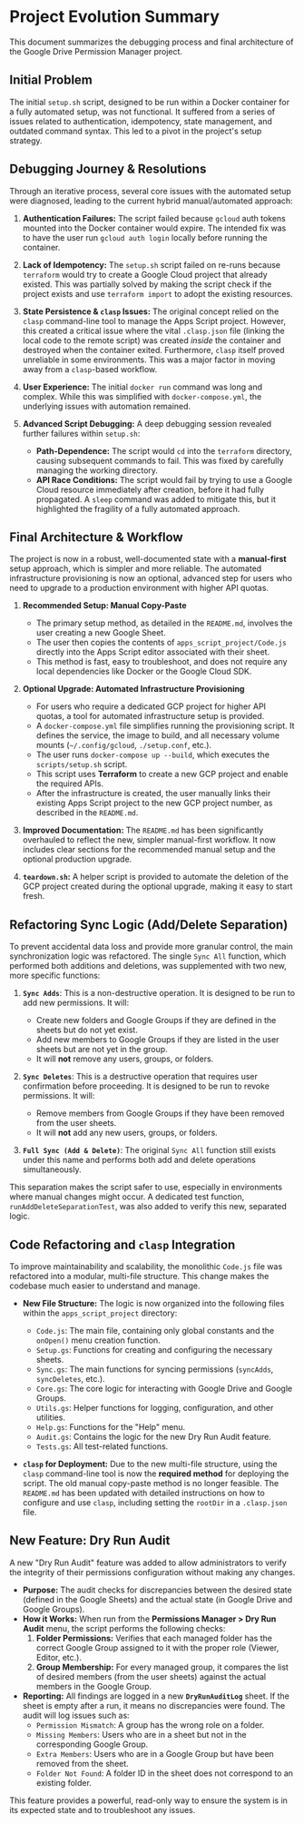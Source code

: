 # Project Evolution Summary

This document summarizes the debugging process and final architecture of the Google Drive Permission Manager project.

## Initial Problem

The initial `setup.sh` script, designed to be run within a Docker container for a fully automated setup, was not functional. It suffered from a series of issues related to authentication, idempotency, state management, and outdated command syntax. This led to a pivot in the project's setup strategy.

## Debugging Journey & Resolutions

Through an iterative process, several core issues with the automated setup were diagnosed, leading to the current hybrid manual/automated approach:

1.  **Authentication Failures:** The script failed because `gcloud` auth tokens mounted into the Docker container would expire. The intended fix was to have the user run `gcloud auth login` locally before running the container.

2.  **Lack of Idempotency:** The `setup.sh` script failed on re-runs because `terraform` would try to create a Google Cloud project that already existed. This was partially solved by making the script check if the project exists and use `terraform import` to adopt the existing resources.

3.  **State Persistence & `clasp` Issues:** The original concept relied on the `clasp` command-line tool to manage the Apps Script project. However, this created a critical issue where the vital `.clasp.json` file (linking the local code to the remote script) was created *inside* the container and destroyed when the container exited. Furthermore, `clasp` itself proved unreliable in some environments. This was a major factor in moving away from a `clasp`-based workflow.

4.  **User Experience:** The initial `docker run` command was long and complex. While this was simplified with `docker-compose.yml`, the underlying issues with automation remained.

5.  **Advanced Script Debugging:** A deep debugging session revealed further failures within `setup.sh`:
    *   **Path-Dependence:** The script would `cd` into the `terraform` directory, causing subsequent commands to fail. This was fixed by carefully managing the working directory.
    *   **API Race Conditions:** The script would fail by trying to use a Google Cloud resource immediately after creation, before it had fully propagated. A `sleep` command was added to mitigate this, but it highlighted the fragility of a fully automated approach.

## Final Architecture & Workflow

The project is now in a robust, well-documented state with a **manual-first** setup approach, which is simpler and more reliable. The automated infrastructure provisioning is now an optional, advanced step for users who need to upgrade to a production environment with higher API quotas.

1.  **Recommended Setup: Manual Copy-Paste**
    *   The primary setup method, as detailed in the `README.md`, involves the user creating a new Google Sheet.
    *   The user then copies the contents of `apps_script_project/Code.js` directly into the Apps Script editor associated with their sheet.
    *   This method is fast, easy to troubleshoot, and does not require any local dependencies like Docker or the Google Cloud SDK.

2.  **Optional Upgrade: Automated Infrastructure Provisioning**
    *   For users who require a dedicated GCP project for higher API quotas, a tool for automated infrastructure setup is provided.
    *   A `docker-compose.yml` file simplifies running the provisioning script. It defines the service, the image to build, and all necessary volume mounts (`~/.config/gcloud`, `./setup.conf`, etc.).
    *   The user runs `docker-compose up --build`, which executes the `scripts/setup.sh` script.
    *   This script uses **Terraform** to create a new GCP project and enable the required APIs.
    *   After the infrastructure is created, the user manually links their existing Apps Script project to the new GCP project number, as described in the `README.md`.

3.  **Improved Documentation:** The `README.md` has been significantly overhauled to reflect the new, simpler manual-first workflow. It now includes clear sections for the recommended manual setup and the optional production upgrade.

4.  **`teardown.sh`:** A helper script is provided to automate the deletion of the GCP project created during the optional upgrade, making it easy to start fresh.

## Refactoring Sync Logic (Add/Delete Separation)

To prevent accidental data loss and provide more granular control, the main synchronization logic was refactored. The single `Sync All` function, which performed both additions and deletions, was supplemented with two new, more specific functions:

1.  **`Sync Adds`**: This is a non-destructive operation. It is designed to be run to add new permissions. It will:
    *   Create new folders and Google Groups if they are defined in the sheets but do not yet exist.
    *   Add new members to Google Groups if they are listed in the user sheets but are not yet in the group.
    *   It will **not** remove any users, groups, or folders.

2.  **`Sync Deletes`**: This is a destructive operation that requires user confirmation before proceeding. It is designed to be run to revoke permissions. It will:
    *   Remove members from Google Groups if they have been removed from the user sheets.
    *   It will **not** add any new users, groups, or folders.

3.  **`Full Sync (Add & Delete)`**: The original `Sync All` function still exists under this name and performs both add and delete operations simultaneously.

This separation makes the script safer to use, especially in environments where manual changes might occur. A dedicated test function, `runAddDeleteSeparationTest`, was also added to verify this new, separated logic.

## Code Refactoring and `clasp` Integration

To improve maintainability and scalability, the monolithic `Code.js` file was refactored into a modular, multi-file structure. This change makes the codebase much easier to understand and manage.

*   **New File Structure:** The logic is now organized into the following files within the `apps_script_project` directory:
    *   `Code.js`: The main file, containing only global constants and the `onOpen()` menu creation function.
    *   `Setup.gs`: Functions for creating and configuring the necessary sheets.
    *   `Sync.gs`: The main functions for syncing permissions (`syncAdds`, `syncDeletes`, etc.).
    *   `Core.gs`: The core logic for interacting with Google Drive and Google Groups.
    *   `Utils.gs`: Helper functions for logging, configuration, and other utilities.
    *   `Help.gs`: Functions for the "Help" menu.
    *   `Audit.gs`: Contains the logic for the new Dry Run Audit feature.
    *   `Tests.gs`: All test-related functions.

*   **`clasp` for Deployment:** Due to the new multi-file structure, using the `clasp` command-line tool is now the **required method** for deploying the script. The old manual copy-paste method is no longer feasible. The `README.md` has been updated with detailed instructions on how to configure and use `clasp`, including setting the `rootDir` in a `.clasp.json` file.

## New Feature: Dry Run Audit

A new "Dry Run Audit" feature was added to allow administrators to verify the integrity of their permissions configuration without making any changes.

*   **Purpose:** The audit checks for discrepancies between the desired state (defined in the Google Sheets) and the actual state (in Google Drive and Google Groups).
*   **How it Works:** When run from the **Permissions Manager > Dry Run Audit** menu, the script performs the following checks:
    1.  **Folder Permissions:** Verifies that each managed folder has the correct Google Group assigned to it with the proper role (Viewer, Editor, etc.).
    2.  **Group Membership:** For every managed group, it compares the list of desired members (from the user sheets) against the actual members in the Google Group.
*   **Reporting:** All findings are logged in a new **`DryRunAuditLog`** sheet. If the sheet is empty after a run, it means no discrepancies were found. The audit will log issues such as:
    *   `Permission Mismatch`: A group has the wrong role on a folder.
    *   `Missing Members`: Users who are in a sheet but not in the corresponding Google Group.
    *   `Extra Members`: Users who are in a Google Group but have been removed from the sheet.
    *   `Folder Not Found`: A folder ID in the sheet does not correspond to an existing folder.

This feature provides a powerful, read-only way to ensure the system is in its expected state and to troubleshoot any issues.